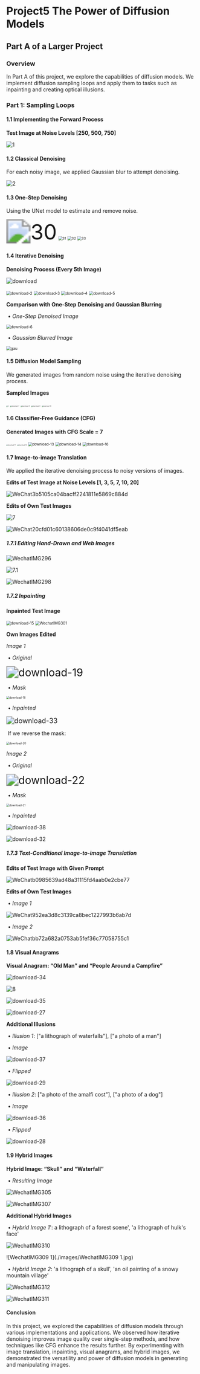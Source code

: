 # Project5 **The Power of Diffusion Models**

## **Part A of a Larger Project**

### **Overview**

In Part A of this project, we explore the capabilities of diffusion models. We implement diffusion sampling loops and apply them to tasks such as inpainting and creating optical illusions. 

### **Part 1: Sampling Loops**

#### **1.1 Implementing the Forward Process**

**Test Image at Noise Levels [250, 500, 750]**

![1](./images/1.jpg)

#### **1.2 Classical Denoising**

For each noisy image, we applied Gaussian blur to attempt denoising.

![2](./images/2.png)

#### **1.3 One-Step Denoising**

Using the UNet model to estimate and remove noise.

<img src="./images/30.png" alt="30" style="zoom:400%;" />

<img src="./images/31.png" alt="31" style="zoom:67%;" />

<img src="./images/32.png" alt="32" style="zoom:67%;" />

<img src="./images/33.png" alt="33" style="zoom:67%;" />

#### **1.4 Iterative Denoising**

**Denoising Process (Every 5th Image)**

![download](./images/download.png)

<img src="./images/download-2.png" alt="download-2" style="zoom:72%;" />

<img src="./images/download-3.png" alt="download-3" style="zoom:72%;" />

<img src="./images/download-4.png" alt="download-4" style="zoom:72%;" />

<img src="./images/download-5.png" alt="download-5" style="zoom:72%;" />



**Comparison with One-Step Denoising and Gaussian Blurring**

​	•	*One-Step Denoised Image*

<img src="./images/download-6.png" alt="download-6" style="zoom:72%;" />

​	•	*Gaussian Blurred Image*

<img src="./images/gau.png" alt="gau" style="zoom:72%;" />

#### **1.5 Diffusion Model Sampling**

We generated images from random noise using the iterative denoising process.

**Sampled Images**

<img src="./images/5.png" alt="5" style="zoom:25%;" />

<img src="./images/download-7.png" alt="download-7" style="zoom:25%;" />

<img src="./images/download-8.png" alt="download-8" style="zoom:25%;" />

<img src="./images/download-9.png" alt="download-9" style="zoom:25%;" />

<img src="./images/download-10.png" alt="download-10" style="zoom:25%;" />

#### **1.6 Classifier-Free Guidance (CFG)**

**Generated Images with CFG Scale = 7**

<img src="./images/download-11.png" alt="download-11" style="zoom:25%;" />

<img src="./images/download-12.png" alt="download-12" style="zoom:25%;" />

<img src="./images/download-13.png" alt="download-13" style="zoom: 67%;" />

<img src="./images/download-14.png" alt="download-14" style="zoom: 67%;" />

<img src="./images/download-16.png" alt="download-16" style="zoom:67%;" />

#### **1.7 Image-to-image Translation**

We applied the iterative denoising process to noisy versions of images.

**Edits of Test Image at Noise Levels [1, 3, 5, 7, 10, 20]**

![WeChat3b5105ca04bacff2241811e5869c884d](./images/WeChat3b5105ca04bacff2241811e5869c884d.jpg)

**Edits of Own Test Images**

![7](./images/7.jpg)

![WeChat20cfd01c60138606de0c9f4041df5eab](./images/WeChat20cfd01c60138606de0c9f4041df5eab.jpg)

##### **1.7.1 Editing Hand-Drawn and Web Images**

![WechatIMG296](./images/WechatIMG296.jpg)

![7.1](./images/7.1.jpg)

![WechatIMG298](./images/WechatIMG298.jpg)

##### **1.7.2 Inpainting**



**Inpainted Test Image**

<img src="./images/download-15.png" alt="download-15" style="zoom:72%;" />

<img src="./images/WechatIMG301.jpg" alt="WechatIMG301" style="zoom:72%;" />

**Own Images Edited**

*Image 1*

​	•	*Original*

<img src="./images/download-19.png" alt="download-19" style="zoom:200%;" />

​	•	*Mask*

<img src="./images/download-18.png" alt="download-18" style="zoom: 50%;" />

​	•	*Inpainted*

<img src="./images/download-33.png" alt="download-33" style="zoom:130%;" />

​		If we reverse the mask:

<img src="./images/download-20.png" alt="download-20" style="zoom: 50%;" />

*Image 2*

​	•	*Original*

<img src="./images/download-22.png" alt="download-22" style="zoom:200%;" />

​	•	*Mask*

<img src="./images/download-21.png" alt="download-21" style="zoom: 50%;" />

​	•	*Inpainted*

![download-38](./images/download-38.png)

![download-32](./images/download-32.png)

##### **1.7.3 Text-Conditional Image-to-image Translation**

**Edits of Test Image with Given Prompt**

![WeChatb0985639ad48a31115fd4aab0e2cbe77](./images/WeChatb0985639ad48a31115fd4aab0e2cbe77.jpg)

**Edits of Own Test Images**

​	•	*Image 1*

![WeChat952ea3d8c3139ca8bec1227993b6ab7d](./images/WeChat952ea3d8c3139ca8bec1227993b6ab7d.jpg)

​	•	*Image 2*

![WeChatbb72a682a0753ab5fef36c77058755c1](./images/WeChatbb72a682a0753ab5fef36c77058755c1.jpg)



#### **1.8 Visual Anagrams**





**Visual Anagram: “Old Man” and “People Around a Campfire”**

![download-34](./images/download-34.png)

![8](./images/8.png)





![download-35](./images/download-35.png)

![download-27](./images/download-27.png)





**Additional Illusions**

​	•	*Illusion 1*: ["a lithograph of waterfalls"], ["a photo of a man"]

​	•	*Image*

![download-37](./images/download-37.png)

​	•	*Flipped*

![download-29](./images/download-29.png)

​	•	*Illusion 2*: ["a photo of the amalfi cost"], ["a photo of a dog"]

​	•	*Image*

![download-36](./images/download-36.png)

​	•	*Flipped*

![download-28](./images/download-28.png)

#### **1.9 Hybrid Images**





**Hybrid Image: “Skull” and “Waterfall”**

​	•	*Resulting Image*

![WechatIMG305](./images/WechatIMG305.jpg)

![WechatIMG307](./images/WechatIMG307.jpg)

**Additional Hybrid Images**

​	•	*Hybrid Image 1*': a lithograph of a forest scene', 'a lithograph of hulk's face'

![WechatIMG310](./images/WechatIMG310.jpg)

![WechatIMG309 1](./images/WechatIMG309 1.jpg)

​	•	*Hybrid Image 2*: 'a lithograph of a skull', 'an oil painting of a snowy mountain village'

![WechatIMG312](./images/WechatIMG312.jpg)

![WechatIMG311](./images/WechatIMG311.jpg)

#### **Conclusion**

In this project, we explored the capabilities of diffusion models through various implementations and applications. We observed how iterative denoising improves image quality over single-step methods, and how techniques like CFG enhance the results further. By experimenting with image translation, inpainting, visual anagrams, and hybrid images, we demonstrated the versatility and power of diffusion models in generating and manipulating images.

